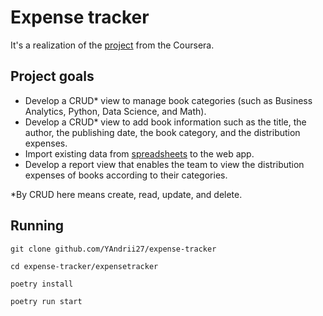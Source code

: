 # Expense tracker  
  
It's a realization of the [project](https://www.coursera.org/learn/showcase-build-expense-tracker-app-django/home/welcome) from the Coursera.

## Project goals  
  
- Develop a CRUD* view to manage book categories (such as Business Analytics, Python, Data Science, and Math).
- Develop a CRUD* view to add book information such as the title, the author, the publishing date, the book category, and the distribution expenses. 
- Import existing data from [spreadsheets](https://docs.google.com/spreadsheets/d/1VRzbBwvhisfFbN6YTAuRO5Qsg13and8eGXA0zX4oa_A/edit#gid=0) to the web app.
- Develop a report view that enables the team to view the distribution expenses of books according to their categories.  
  
*By CRUD here means create, read, update, and delete.  
  
## Running

    git clone github.com/YAndrii27/expense-tracker

    cd expense-tracker/expensetracker

    poetry install

    poetry run start